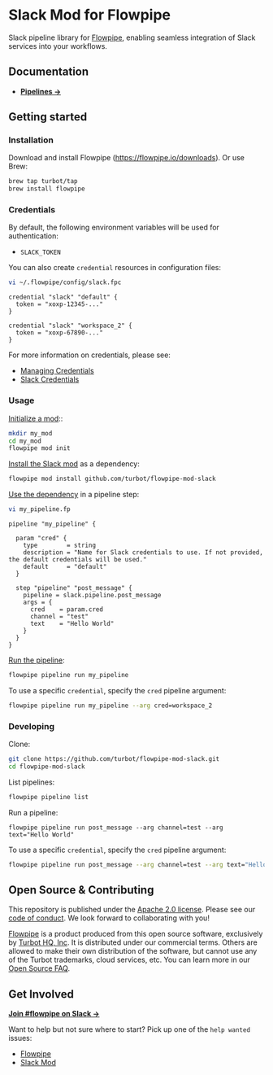 # Slack Mod for Flowpipe

Slack pipeline library for [Flowpipe](https://flowpipe.io), enabling seamless integration of Slack services into your workflows.

## Documentation

- **[Pipelines →](https://hub.flowpipe.io/mods/turbot/slack/pipelines)**

## Getting started

### Installation

Download and install Flowpipe (https://flowpipe.io/downloads). Or use Brew:

```sh
brew tap turbot/tap
brew install flowpipe
```

### Credentials

By default, the following environment variables will be used for authentication:

- `SLACK_TOKEN`

You can also create `credential` resources in configuration files:

```sh
vi ~/.flowpipe/config/slack.fpc
```

```hcl
credential "slack" "default" {
  token = "xoxp-12345-..."
}

credential "slack" "workspace_2" {
  token = "xoxp-67890-..."
}
```

For more information on credentials, please see:

- [Managing Credentials](https://flowpipe.io/docs/run/credentials)
- [Slack Credentials](https://flowpipe.io/docs/reference/config-files/credential/slack)

### Usage

[Initialize a mod](https://flowpipe.io/docs/build#initializing-a-mod)::

```sh
mkdir my_mod
cd my_mod
flowpipe mod init
```

[Install the Slack mod](https://flowpipe.io/docs/build/mod-dependencies#mod-dependencies) as a dependency:

```sh
flowpipe mod install github.com/turbot/flowpipe-mod-slack
```

[Use the dependency](https://flowpipe.io/docs/build/write-pipelines) in a pipeline step:

```sh
vi my_pipeline.fp
```

```hcl
pipeline "my_pipeline" {

  param "cred" {
    type        = string
    description = "Name for Slack credentials to use. If not provided, the default credentials will be used."
    default     = "default"
  }

  step "pipeline" "post_message" {
    pipeline = slack.pipeline.post_message
    args = {
      cred    = param.cred
      channel = "test"
      text    = "Hello World"
    }
  }
}
```

[Run the pipeline](https://flowpipe.io/docs/run/pipelines):

```sh
flowpipe pipeline run my_pipeline
```

To use a specific `credential`, specify the `cred` pipeline argument:

```sh
flowpipe pipeline run my_pipeline --arg cred=workspace_2
```

### Developing

Clone:

```sh
git clone https://github.com/turbot/flowpipe-mod-slack.git
cd flowpipe-mod-slack
```

List pipelines:

```sh
flowpipe pipeline list
```

Run a pipeline:

```shell
flowpipe pipeline run post_message --arg channel=test --arg text="Hello World"
```

To use a specific `credential`, specify the `cred` pipeline argument:

```sh
flowpipe pipeline run post_message --arg channel=test --arg text="Hello World" --arg cred=workspace_2
```

## Open Source & Contributing

This repository is published under the [Apache 2.0 license](https://www.apache.org/licenses/LICENSE-2.0). Please see our [code of conduct](https://github.com/turbot/.github/blob/main/CODE_OF_CONDUCT.md). We look forward to collaborating with you!

[Flowpipe](https://flowpipe.io) is a product produced from this open source software, exclusively by [Turbot HQ, Inc](https://turbot.com). It is distributed under our commercial terms. Others are allowed to make their own distribution of the software, but cannot use any of the Turbot trademarks, cloud services, etc. You can learn more in our [Open Source FAQ](https://turbot.com/open-source).

## Get Involved

**[Join #flowpipe on Slack →](https://flowpipe.io/community/join)**

Want to help but not sure where to start? Pick up one of the `help wanted` issues:

- [Flowpipe](https://github.com/turbot/flowpipe/labels/help%20wanted)
- [Slack Mod](https://github.com/turbot/flowpipe-mod-slack/labels/help%20wanted)

